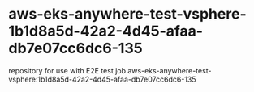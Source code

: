 # aws-eks-anywhere-test-vsphere-1b1d8a5d-42a2-4d45-afaa-db7e07cc6dc6-135
repository for use with E2E test job aws-eks-anywhere-test-vsphere:1b1d8a5d-42a2-4d45-afaa-db7e07cc6dc6-135

